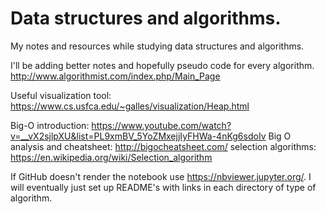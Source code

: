 # Data structures and algorithms.

My notes and resources while studying data structures and algorithms.

I'll be adding better notes and hopefully pseudo code for every algorithm.
http://www.algorithmist.com/index.php/Main_Page

Useful visualization tool: https://www.cs.usfca.edu/~galles/visualization/Heap.html 

Big-O introduction: https://www.youtube.com/watch?v=__vX2sjlpXU&list=PL9xmBV_5YoZMxejjIyFHWa-4nKg6sdoIv
Big O analysis and cheatsheet: http://bigocheatsheet.com/ 
selection algorithms: https://en.wikipedia.org/wiki/Selection_algorithm

If GitHub doesn't render the notebook use https://nbviewer.jupyter.org/. I will eventually just set up README's with links in each directory of type of algorithm.